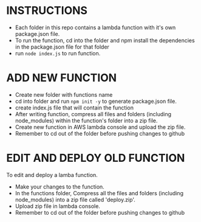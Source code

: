 # INSTRUCTIONS
- Each folder in this repo contains a lambda function with it's own package.json file.
- To run the function, cd into the folder and npm install the dependencies in the package.json file for that folder
- run `node index.js` to run function.

# ADD NEW FUNCTION
- Create new folder with functions name
- cd into folder and run `npm init -y` to generate package.json file.
- create index.js file that will contain the function
- After writing function, compress all files and folders (including node_modules) within the function's folder into a zip file.
- Create new function in AWS lambda console and upload the zip file.
- Remember to cd out of the folder before pushing changes to github

# EDIT AND DEPLOY OLD FUNCTION
To edit and deploy a lamba function.
- Make your changes to the function.
- In the functions folder, Compress all the files and folders (including node_modules) into a zip file called 'deploy.zip'.
- Upload zip file in lambda console.
- Remember to cd out of the folder before pushing changes to github
